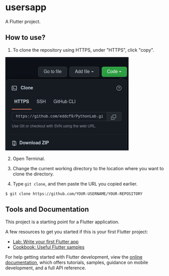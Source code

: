 # usersapp

A Flutter project.

## How to use?
1. To clone the repository using HTTPS, under "HTTPS", click "copy".

![ScreenShot](https://github.com/eddcf9/PythonLab/blob/master/OpenBootcamp/images/captura.png)

2. Open Terminal.

3. Change the current working directory to the location where you want to clone the directory.

4. Type `git clone`, and then paste the URL you copied earlier.

```
$ git clone https://github.com/YOUR-USERNAME/YOUR-REPOSITORY
```

## Tools and Documentation


This project is a starting point for a Flutter application.

A few resources to get you started if this is your first Flutter project:

- [Lab: Write your first Flutter app](https://docs.flutter.dev/get-started/codelab)
- [Cookbook: Useful Flutter samples](https://docs.flutter.dev/cookbook)

For help getting started with Flutter development, view the
[online documentation](https://docs.flutter.dev/), which offers tutorials,
samples, guidance on mobile development, and a full API reference.
